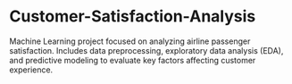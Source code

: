 # Customer-Satisfaction-Analysis
Machine Learning project focused on analyzing airline passenger satisfaction. Includes data preprocessing, exploratory data analysis (EDA), and predictive modeling to evaluate key factors affecting customer experience.
